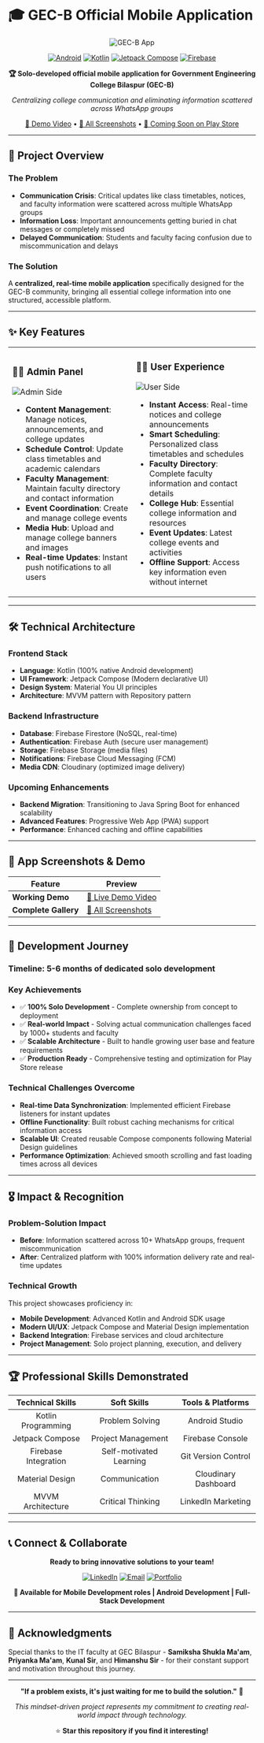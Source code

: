 # 🎓 GEC-B Official Mobile Application

<div align="center">
  
![GEC-B App](https://github.com/prahlad0007/GEC-B-App/blob/main/GECB.jpg)

[![Android](https://img.shields.io/badge/Platform-Android-green.svg)](https://developer.android.com)
[![Kotlin](https://img.shields.io/badge/Language-Kotlin-purple.svg)](https://kotlinlang.org)
[![Jetpack Compose](https://img.shields.io/badge/UI-Jetpack%20Compose-blue.svg)](https://developer.android.com/jetpack/compose)
[![Firebase](https://img.shields.io/badge/Backend-Firebase-orange.svg)](https://firebase.google.com)

**🏆 Solo-developed official mobile application for Government Engineering College Bilaspur (GEC-B)**

*Centralizing college communication and eliminating information scattered across WhatsApp groups*

[📱 Demo Video](https://lnkd.in/dQHxcmnv) • [📸 All Screenshots](https://lnkd.in/dCGGAG6e) • [🚀 Coming Soon on Play Store](#)

</div>

---

## 🎯 **Project Overview**

### **The Problem**
- **Communication Crisis**: Critical updates like class timetables, notices, and faculty information were scattered across multiple WhatsApp groups
- **Information Loss**: Important announcements getting buried in chat messages or completely missed
- **Delayed Communication**: Students and faculty facing confusion due to miscommunication and delays

### **The Solution**
A **centralized, real-time mobile application** specifically designed for the GEC-B community, bringing all essential college information into one structured, accessible platform.

---

## ✨ **Key Features**

<table>
<tr>
<td width="50%">

### 👨‍💼 **Admin Panel**
![Admin Side](https://github.com/prahlad0007/GEC-B-App/blob/main/admin_side.jpg)

- **Content Management**: Manage notices, announcements, and college updates
- **Schedule Control**: Update class timetables and academic calendars  
- **Faculty Management**: Maintain faculty directory and contact information
- **Event Coordination**: Create and manage college events
- **Media Hub**: Upload and manage college banners and images
- **Real-time Updates**: Instant push notifications to all users

</td>
<td width="50%">

### 👨‍🎓 **User Experience** 
![User Side](https://github.com/prahlad0007/GEC-B-App/blob/main/user_side.jpg)

- **Instant Access**: Real-time notices and college announcements
- **Smart Scheduling**: Personalized class timetables and schedules
- **Faculty Directory**: Complete faculty information and contact details
- **College Hub**: Essential college information and resources
- **Event Updates**: Latest college events and activities
- **Offline Support**: Access key information even without internet

</td>
</tr>
</table>

---

## 🛠️ **Technical Architecture**

### **Frontend Stack**
- **Language**: Kotlin (100% native Android development)
- **UI Framework**: Jetpack Compose (Modern declarative UI)
- **Design System**: Material You UI principles
- **Architecture**: MVVM pattern with Repository pattern

### **Backend Infrastructure**
- **Database**: Firebase Firestore (NoSQL, real-time)
- **Authentication**: Firebase Auth (secure user management)
- **Storage**: Firebase Storage (media files)
- **Notifications**: Firebase Cloud Messaging (FCM)
- **Media CDN**: Cloudinary (optimized image delivery)

### **Upcoming Enhancements**
- **Backend Migration**: Transitioning to Java Spring Boot for enhanced scalability
- **Advanced Features**: Progressive Web App (PWA) support
- **Performance**: Enhanced caching and offline capabilities

---

## 📱 **App Screenshots & Demo**

| Feature | Preview |
|---------|---------|
| **Working Demo** | [🎥 Live Demo Video](https://lnkd.in/dQHxcmnv) |
| **Complete Gallery** | [📸 All Screenshots](https://lnkd.in/dCGGAG6e) |

---

## 🚀 **Development Journey**

### **Timeline**: 5-6 months of dedicated solo development

### **Key Achievements**
- ✅ **100% Solo Development** - Complete ownership from concept to deployment
- ✅ **Real-world Impact** - Solving actual communication challenges faced by 1000+ students and faculty
- ✅ **Scalable Architecture** - Built to handle growing user base and feature requirements
- ✅ **Production Ready** - Comprehensive testing and optimization for Play Store release

### **Technical Challenges Overcome**
- **Real-time Data Synchronization**: Implemented efficient Firebase listeners for instant updates
- **Offline Functionality**: Built robust caching mechanisms for critical information access
- **Scalable UI**: Created reusable Compose components following Material Design guidelines
- **Performance Optimization**: Achieved smooth scrolling and fast loading times across all devices

---

## 🎖️ **Impact & Recognition**

### **Problem-Solution Impact**
- **Before**: Information scattered across 10+ WhatsApp groups, frequent miscommunication
- **After**: Centralized platform with 100% information delivery rate and real-time updates

### **Technical Growth**
This project showcases proficiency in:
- **Mobile Development**: Advanced Kotlin and Android SDK usage
- **Modern UI/UX**: Jetpack Compose and Material Design implementation  
- **Backend Integration**: Firebase services and cloud architecture
- **Project Management**: Solo project planning, execution, and delivery

---

## 🏆 **Professional Skills Demonstrated**

<div align="center">

| **Technical Skills** | **Soft Skills** | **Tools & Platforms** |
|:-------------------:|:---------------:|:--------------------:|
| Kotlin Programming | Problem Solving | Android Studio |
| Jetpack Compose | Project Management | Firebase Console |
| Firebase Integration | Self-motivated Learning | Git Version Control |
| Material Design | Communication | Cloudinary Dashboard |
| MVVM Architecture | Critical Thinking | LinkedIn Marketing |

</div>

---

## 📞 **Connect & Collaborate**

<div align="center">

**Ready to bring innovative solutions to your team!**

[![LinkedIn](https://img.shields.io/badge/LinkedIn-Connect-blue.svg)](https://linkedin.com/in/yourprofile)
[![Email](https://img.shields.io/badge/Email-Contact-red.svg)](mailto:your.email@example.com)
[![Portfolio](https://img.shields.io/badge/Portfolio-Visit-green.svg)](#)

**🚀 Available for Mobile Development roles | Android Development | Full-Stack Development**

</div>

---

## 🙏 **Acknowledgments**

Special thanks to the IT faculty at GEC Bilaspur - **Samiksha Shukla Ma'am**, **Priyanka Ma'am**, **Kunal Sir**, and **Himanshu Sir** - for their constant support and motivation throughout this journey.

---

<div align="center">

**"If a problem exists, it's just waiting for me to build the solution."** 🎯

*This mindset-driven project represents my commitment to creating real-world impact through technology.*

⭐ **Star this repository if you find it interesting!**

</div>

